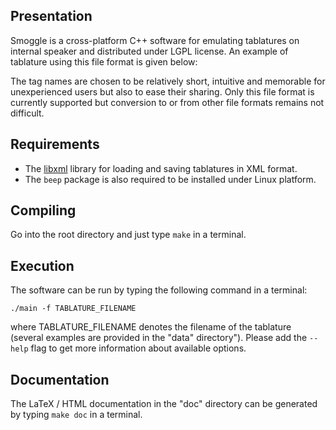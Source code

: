 Presentation
------------
Smoggle is a cross-platform C++ software for emulating tablatures on internal speaker and distributed under LGPL license. An example of tablature using this file format is given below:

<?xml version="1.0" encoding="UTF-8"?>
<score tempo="150" name="My music score">
  <block loops="2">
    <block>
      <note value="C,4" />
      <note value="D,4" />
      <note value="E,4" />
      <note value="F,4" />
      <note value="G,4" />
      <note value="A,4" />
      <note value="B,4" />
    </block>
    <pause duration="3.0" />
    <block>
      <note value="B,5" />
      <note value="A,5" />
      <note value="G,5" />
      <note value="F,5" />
      <note value="E,5" />
      <note value="D,5" />
      <note value="C,5" />
    </block>
    <pause duration="3.0" />
  </block>
</score>

The tag names are chosen to be relatively short, intuitive and memorable for unexperienced users but also to ease their sharing. Only this file format is currently supported but conversion to or from other file formats remains not difficult.

Requirements
------------
* The [libxml](http://www.xmlsoft.org/) library for loading and saving tablatures in XML format.
* The `beep` package is also required to be installed under Linux platform.

Compiling
---------
Go into the root directory and just type `make` in a terminal. 

Execution
---------
The software can be run by typing the following command in a terminal:

`./main -f TABLATURE_FILENAME`

where TABLATURE_FILENAME denotes the filename of the tablature (several examples are provided in the "data" directory"). Please add the `--help` flag to get more information about available options.

Documentation
-------------
The LaTeX / HTML documentation in the "doc" directory can be generated by typing `make doc` in a terminal.
